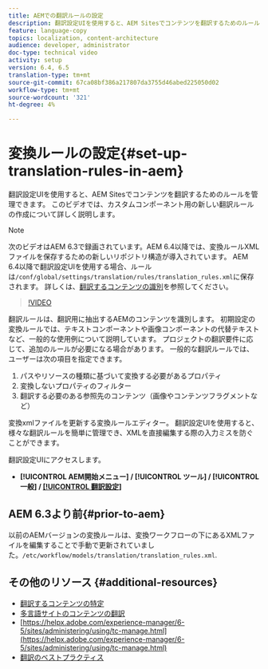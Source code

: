 ```yaml
---
title: AEMでの翻訳ルールの設定
description: 翻訳設定UIを使用すると、AEM Sitesでコンテンツを翻訳するためのルールを管理できます。 このビデオでは、カスタムコンポーネント用の新しい翻訳ルールの作成について詳しく説明します。
feature: language-copy
topics: localization, content-architecture
audience: developer, administrator
doc-type: technical video
activity: setup
version: 6.4, 6.5
translation-type: tm+mt
source-git-commit: 67ca08bf386a217807da3755d46abed225050d02
workflow-type: tm+mt
source-wordcount: '321'
ht-degree: 4%

---
```



# 変換ルールの設定{#set-up-translation-rules-in-aem}

翻訳設定UIを使用すると、AEM Sitesでコンテンツを翻訳するためのルールを管理できます。 このビデオでは、カスタムコンポーネント用の新しい翻訳ルールの作成について詳しく説明します。

>[!NOTE]
>
> 次のビデオはAEM 6.3で録画されています。AEM 6.4以降では、変換ルールXMLファイルを保存するための新しいリポジトリ構造が導入されています。 AEM 6.4以降で翻訳設定UIを使用する場合、ルールは`/conf/global/settings/translation/rules/translation_rules.xml`に保存されます。 詳しくは、[翻訳するコンテンツの識別](https://helpx.adobe.com/experience-manager/6-5/sites/administering/using/tc-rules.html)を参照してください。

>[!VIDEO](https://video.tv.adobe.com/v/18135/?quality=9&learn=on)

翻訳ルールは、翻訳用に抽出するAEMのコンテンツを識別します。 初期設定の変換ルールでは、テキストコンポーネントや画像コンポーネントの代替テキストなど、一般的な使用例について説明しています。 プロジェクトの翻訳要件に応じて、追加のルールが必要になる場合があります。 一般的な翻訳ルールでは、ユーザーは次の項目を指定できます。

1. パスやリソースの種類に基づいて変換する必要があるプロパティ
2. 変換しないプロパティのフィルター
3. 翻訳する必要のある参照先のコンテンツ（画像やコンテンツフラグメントなど）

変換xmlファイルを更新する変換ルールエディター。 翻訳設定UIを使用すると、様々な翻訳ルールを簡単に管理でき、XMLを直接編集する際の入力ミスを防ぐことができます。

翻訳設定UIにアクセスします。

* **[!UICONTROL AEM開始メニュー] / [!UICONTROL ツール] / [!UICONTROL 一般] / [[!UICONTROL 翻訳設定]](http://localhost:4502/libs/cq/translation/translationrules/contexts.html)**

## AEM 6.3より前{#prior-to-aem}

以前のAEMバージョンの変換ルールは、変換ワークフローの下にあるXMLファイルを編集することで手動で更新されていました。`/etc/workflow/models/translation/translation_rules.xml`.

## その他のリソース {#additional-resources}

* [翻訳するコンテンツの特定](https://helpx.adobe.com/experience-manager/6-5/sites/administering/using/tc-rules.html)
* [多言語サイトのコンテンツの翻訳](https://helpx.adobe.com/experience-manager/6-5/sites/administering/using/translation.html)
* [https://helpx.adobe.com/experience-manager/6-5/sites/administering/using/tc-manage.html](https://helpx.adobe.com/experience-manager/6-5/sites/administering/using/tc-manage.html)
* [翻訳のベストプラクティス](https://helpx.adobe.com/experience-manager/6-5/sites/administering/using/tc-bp.html)
